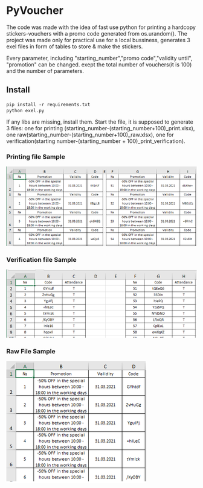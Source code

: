 # PyVoucher

The code was made with the idea of fast use python for printing a hardcopy stickers-vouchers with a promo code generated from os.urandom().
The project was made only for practical use for a local bussiness, generates 3 exel files in form of tables to store & make the stickers.

Every parameter, including "starting_number","promo code","validity until", "promotion" can be changed.
exept the total number of vouchers(it is 100) and the number of parameters.

## Install

    pip install -r requirements.txt
    python exel.py

If any libs are missing, install them. Start the file, it is supposed to generate 3 files: one for printing (starting_number-(starting_number+100)\_print.xlsx),
one raw(starting_number-(starting_number+100)\_raw.xlsx), one for verification(starting number-(starting_number + 100)\_print_verification).
### Printing file Sample
![Alt text](https://github.com/KaTodorov/PyVoucher2/blob/master/Untitled.png?raw=true 'Title')

### Verification file Sample
![Alt text](https://github.com/KaTodorov/PyVoucher2/blob/master/Untitled1.png?raw=true 'Title')
### Raw File Sample
![Alt text](https://github.com/KaTodorov/PyVoucher2/blob/master/Untitled3.png?raw=true 'Title')

